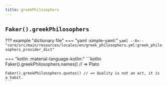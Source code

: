 ```yaml
---
title: greekPhilosophers
---
```


## `Faker().greekPhilosophers`

??? example "dictionary file"
    === "yaml :simple-yaml:"
        ```yaml
        --8<-- "core/src/main/resources/locales/en/greek_philosophers.yml:greek_philosophers_provider_dict"
        ```

=== "kotlin :material-language-kotlin:"
    ```kotlin
    Faker().greekPhilosophers.names() // => Plato

    Faker().greekPhilosophers.quotes() // => Quality is not an act, it is a habit.
    ```
